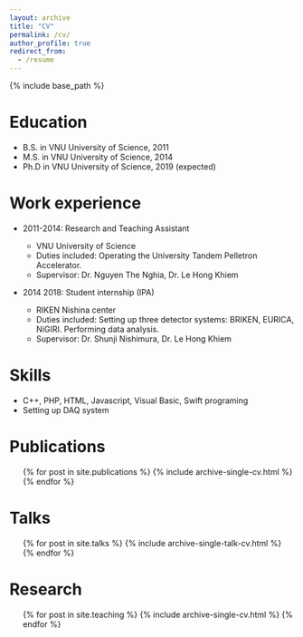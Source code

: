 ```yaml
---
layout: archive
title: "CV"
permalink: /cv/
author_profile: true
redirect_from:
  - /resume
---
```


{% include base_path %}

Education
======
* B.S. in VNU University of Science, 2011
* M.S. in VNU University of Science, 2014
* Ph.D in VNU University of Science, 2019 (expected)

Work experience
======
* 2011-2014: Research and Teaching Assistant
  * VNU University of Science
  * Duties included: Operating the University Tandem Pelletron Accelerator.
  * Supervisor: Dr. Nguyen The Nghia, Dr. Le Hong Khiem

* 2014 2018: Student internship (IPA)
  * RIKEN Nishina center
  * Duties included: Setting up three detector systems: BRIKEN, EURICA, NiGIRI. Performing data analysis.
  * Supervisor: Dr. Shunji Nishimura, Dr. Le Hong Khiem
  
Skills
======

* C++, PHP, HTML, Javascript, Visual Basic, Swift programing
* Setting up DAQ system

Publications
======
  <ul>{% for post in site.publications %}
    {% include archive-single-cv.html %}
  {% endfor %}</ul>
  
Talks
======
  <ul>{% for post in site.talks %}
    {% include archive-single-talk-cv.html %}
  {% endfor %}</ul>
  
Research
======
  <ul>{% for post in site.teaching %}
    {% include archive-single-cv.html %}
  {% endfor %}</ul>
